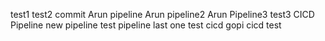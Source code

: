 test1
test2 commit
Arun pipeline
Arun pipeline2
Arun Pipeline3
test3
CICD Pipeline
new pipeline
test pipeline
last one
test
cicd
gopi cicd
test
